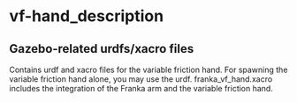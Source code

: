 # vf-hand_description

## Gazebo-related urdfs/xacro files

Contains urdf and xacro files for the variable friction hand. For spawning the variable friction hand alone, you may use the urdf. franka_vf_hand.xacro includes the integration of the Franka arm and the variable friction hand.
